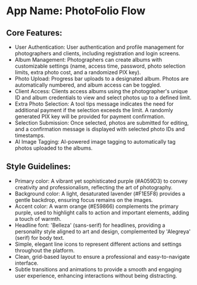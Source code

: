 # **App Name**: PhotoFolio Flow

## Core Features:

- User Authentication: User authentication and profile management for photographers and clients, including registration and login screens.
- Album Management: Photographers can create albums with customizable settings (name, access time, password, photo selection limits, extra photo cost, and a randomized PIX key).
- Photo Upload: Progress bar uploads to a designated album. Photos are automatically numbered, and album access can be toggled.
- Client Access: Clients access albums using the photographer's unique ID and album credentials to view and select photos up to a defined limit.
- Extra Photo Selection: A tool tips message indicates the need for additional payment if the selection exceeds the limit. A randomly generated PIX key will be provided for payment confirmation.
- Selection Submission: Once selected, photos are submitted for editing, and a confirmation message is displayed with selected photo IDs and timestamps.
- AI Image Tagging: AI-powered image tagging to automatically tag photos uploaded to the albums.

## Style Guidelines:

- Primary color: A vibrant yet sophisticated purple (#A059D3) to convey creativity and professionalism, reflecting the art of photography.
- Background color: A light, desaturated lavender (#F1E5F8) provides a gentle backdrop, ensuring focus remains on the images.
- Accent color: A warm orange (#E59866) complements the primary purple, used to highlight calls to action and important elements, adding a touch of warmth.
- Headline font: 'Belleza' (sans-serif) for headlines, providing a personality style aligned to art and design, complemented by 'Alegreya' (serif) for body text.
- Simple, elegant line icons to represent different actions and settings throughout the platform.
- Clean, grid-based layout to ensure a professional and easy-to-navigate interface.
- Subtle transitions and animations to provide a smooth and engaging user experience, enhancing interactions without being distracting.